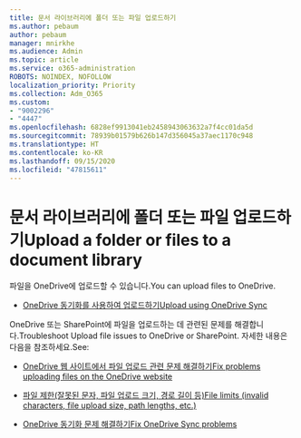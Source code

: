 ```yaml
---
title: 문서 라이브러리에 폴더 또는 파일 업로드하기
ms.author: pebaum
author: pebaum
manager: mnirkhe
ms.audience: Admin
ms.topic: article
ms.service: o365-administration
ROBOTS: NOINDEX, NOFOLLOW
localization_priority: Priority
ms.collection: Adm_O365
ms.custom:
- "9002296"
- "4447"
ms.openlocfilehash: 6828ef9913041eb2458943063632a7f4cc01da5d
ms.sourcegitcommit: 78939b01579b626b147d356045a37aec1170c948
ms.translationtype: HT
ms.contentlocale: ko-KR
ms.lasthandoff: 09/15/2020
ms.locfileid: "47815611"
---
```

# <a name="upload-a-folder-or-files-to-a-document-library"></a><span data-ttu-id="9c213-102">문서 라이브러리에 폴더 또는 파일 업로드하기</span><span class="sxs-lookup"><span data-stu-id="9c213-102">Upload a folder or files to a document library</span></span>

<span data-ttu-id="9c213-103">파일을 OneDrive에 업로드할 수 있습니다.</span><span class="sxs-lookup"><span data-stu-id="9c213-103">You can upload files to OneDrive.</span></span>

- [<span data-ttu-id="9c213-104">OneDrive 동기화를 사용하여 업로드하기</span><span class="sxs-lookup"><span data-stu-id="9c213-104">Upload using OneDrive Sync</span></span>](https://support.office.com/article/sync-files-with-onedrive-in-windows-615391c4-2bd3-4aae-a42a-858262e42a49)

<span data-ttu-id="9c213-105">OneDrive 또는 SharePoint에 파일을 업로드하는 데 관련된 문제를 해결합니다.</span><span class="sxs-lookup"><span data-stu-id="9c213-105">Troubleshoot Upload file issues to OneDrive or SharePoint.</span></span> <span data-ttu-id="9c213-106">자세한 내용은 다음을 참조하세요.</span><span class="sxs-lookup"><span data-stu-id="9c213-106">See:</span></span>

- [<span data-ttu-id="9c213-107">OneDrive 웹 사이트에서 파일 업로드 관련 문제 해결하기</span><span class="sxs-lookup"><span data-stu-id="9c213-107">Fix problems uploading files on the OneDrive website</span></span>](https://support.office.com/article/Fix-problems-uploading-files-on-the-OneDrive-website-9afcc4a0-e344-4bc9-9c9d-59d3e802247e)

- [<span data-ttu-id="9c213-108">파일 제한(잘못된 문자, 파일 업로드 크기, 경로 길이 등)</span><span class="sxs-lookup"><span data-stu-id="9c213-108">File limits (invalid characters, file upload size, path lengths, etc.)</span></span>](https://support.office.com/article/invalid-file-names-and-file-types-in-onedrive-onedrive-for-business-and-sharepoint-64883a5d-228e-48f5-b3d2-eb39e07630fa)

- [<span data-ttu-id="9c213-109">OneDrive 동기화 문제 해결하기</span><span class="sxs-lookup"><span data-stu-id="9c213-109">Fix OneDrive Sync problems</span></span>](https://support.office.com/article/Fix-OneDrive-sync-problems-83ab0d8a-8400-45b0-8dcf-dc8aa8a6bcf8)
